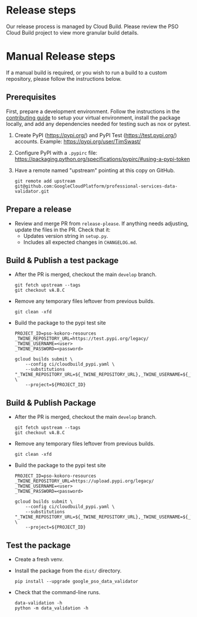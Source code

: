 # Release steps

Our release process is managed by Cloud Build. Please review the PSO Cloud Build project to view more granular build details.

# Manual Release steps

If a manual build is required, or you wish to run a build to a custom repository, please follow the instructions below.

## Prerequisites

First, prepare a development environment. Follow the instructions in the
[contributing guide](CONTRIBUTING.md) to setup your virtual environment,
install the package locally, and add any dependencies needed for testing such
as nox or pytest.

1. Create PyPI (https://pypi.org/) and PyPI Test (https://test.pypi.org/) accounts. Example: https://pypi.org/user/TimSwast/

2. Configure PyPI with a `.pypirc` file: https://packaging.python.org/specifications/pypirc/#using-a-pypi-token

3. Have a remote named "upstream" pointing at this copy on GitHub.

    ```
    git remote add upstream git@github.com:GoogleCloudPlatform/professional-services-data-validator.git
    ```

## Prepare a release

- Review and merge PR from `release-please`. If anything needs adjusting,
  update the files in the PR. Check that it:
    - Updates version string in `setup.py`.
    - Includes all expected changes in `CHANGELOG.md`.

## Build & Publish a test package

- After the PR is merged, checkout the main `develop` branch.

  ```
  git fetch upstream --tags
  git checkout vA.B.C
  ```

- Remove any temporary files leftover from previous builds.

  ```
  git clean -xfd
  ```

- Build the package to the pypi test site

  ```
  PROJECT_ID=pso-kokoro-resources
  _TWINE_REPOSITORY_URL=https://test.pypi.org/legacy/
  _TWINE_USERNAME=<user>
  _TWINE_PASSWORD=<password>

  gcloud builds submit \
      --config ci/cloudbuild_pypi.yaml \
      --substitutions "_TWINE_REPOSITORY_URL=${_TWINE_REPOSITORY_URL},_TWINE_USERNAME=${_TWINE_USERNAME},_TWINE_PASSWORD=${_TWINE_PASSWORD}" \
      --project=${PROJECT_ID}
  ```

## Build & Publish Package

- After the PR is merged, checkout the main `develop` branch.

  ```
  git fetch upstream --tags
  git checkout vA.B.C
  ```

- Remove any temporary files leftover from previous builds.

  ```
  git clean -xfd
  ```

- Build the package to the pypi test site

  ```
  PROJECT_ID=pso-kokoro-resources
  _TWINE_REPOSITORY_URL=https://upload.pypi.org/legacy/
  _TWINE_USERNAME=<user>
  _TWINE_PASSWORD=<password>

  gcloud builds submit \
      --config ci/cloudbuild_pypi.yaml \
      --substitutions "_TWINE_REPOSITORY_URL=${_TWINE_REPOSITORY_URL},_TWINE_USERNAME=${_TWINE_USERNAME},_TWINE_PASSWORD=${_TWINE_PASSWORD}" \
      --project=${PROJECT_ID}
  ```

## Test the package

- Create a fresh venv.
- Install the package from the `dist/` directory.

  ```
  pip install --upgrade google_pso_data_validator
  ```

- Check that the command-line runs.

  ```
  data-validation -h
  python -m data_validation -h
  ```
